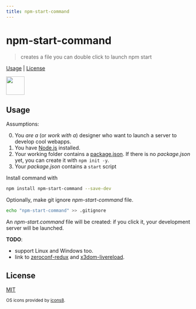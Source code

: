 ```yaml
---
title: npm-start-command
---
```

# npm-start-command

> creates a file you can double click to launch npm start

[Usage](#usage) |
[License](#license)

<img src="https://rawgit.com/fibo/os-icons8/master/Apple-50.png" width="50" height="50" />

## Usage

Assumptions:

0. You *are a* (or *work with a*) designer who want to launch a server to develop cool webapps.
1. You have [Node.js](https://nodejs.org/en/) installed.
2. Your working folder contains a [package.json](https://docs.npmjs.com/files/package.json). If there is no *package.json* yet, you can create it with `npm init -y`.
3. Your *package.json* contains a `start` script


Install command with

```bash
npm install npm-start-command --save-dev
```

Optionally, make git ignore *npm-start-command* file.

```bash
echo "npm-start-command" >> .gitignore
```

An *npm-start.command* file will be created: if you click it, your
development server will be launched.

**TODO**:

* support Linux and Windows too.
* link to [zeroconf-redux] and [x3dom-livereload].

## License

[MIT](http://g14n.info/mit-license/)

<sub>OS icons provided by <a href="https://icons8.com/">icons8</a>.</sub>

[zeroconf-redux]: http://g14n.info/zeroconf-redux
[x3dom-livereload]: http://g14n.info/x3dom-livereload
